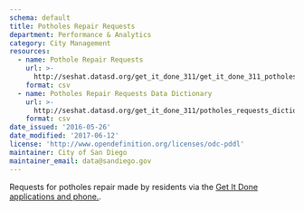 ```yaml
---
schema: default
title: Potholes Repair Requests
department: Performance & Analytics
category: City Management
resources:
  - name: Pothole Repair Requests
    url: >-
      http://seshat.datasd.org/get_it_done_311/get_it_done_311_potholes_requests_datasd.csv
    format: csv
  - name: Potholes Repair Requests Data Dictionary
    url: >-
      http://seshat.datasd.org/get_it_done_311/potholes_requests_dictionary_datasd.csv
    format: csv
date_issued: '2016-05-26'
date_modified: '2017-06-12'
license: 'http://www.opendefinition.org/licenses/odc-pddl'
maintainer: City of San Diego
maintainer_email: data@sandiego.gov
---
```

Requests for potholes repair made by residents via the
<a href="https://www.sandiego.gov/get-it-done" target="_blank" rel="noopener">
Get It Done applications and phone.</a>.
